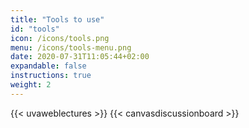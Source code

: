 ```yaml
---
title: "Tools to use"
id: "tools"
icon: /icons/tools.png
menu: /icons/tools-menu.png
date: 2020-07-31T11:05:44+02:00
expandable: false
instructions: true
weight: 2
---
```


{{< uvaweblectures >}}
{{< canvasdiscussionboard >}}
